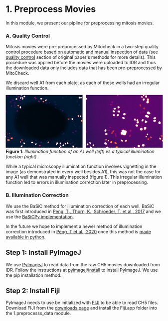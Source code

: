 # 1. Preprocess Movies

In this module, we present our pipline for preprocessing mitosis movies.

### A. Quality Control

Mitosis movies were pre-preprocessed by Mitocheck in a two-step quality control procedure based on automatic and manual inspection of data (see [quality control](https://static-content.springer.com/esm/art%3A10.1038%2Fnature08869/MediaObjects/41586_2010_BFnature08869_MOESM58_ESM.pdf) section of original paper's methods for more details).
This procedure was applied before the movies were uploaded to IDR and thus the downloaded data only includes data that has been pre-preprocessed by MitoCheck.

We discard well A1 from each plate, as each of these wells had an irregular illumination function. 

![Illumination Functions](images/illumination_functions.png "Logo Title Text 1")
**Figure 1**: *Illumination function of an A1 well (left) vs a typical illumination function (right).*

While a typical microscopy illumination function involves vignetting in the image (as demonstrated in every well besides A1), this was not the case for any A1 well that was manually inspected (figure 1).
This irregular illumination function led to errors in illumination correction later in preprocessing.

### B. Illumination Correction 

We use the BaSiC method for illumination correction of each well.
BaSiC was first introduced in [Peng, T., Thorn, K., Schroeder, T. et al., 2017](https://doi.org/10.1038/ncomms14836) and we use the [BaSiCPy implementation](https://github.com/peng-lab/BaSiCPy).


In the future we hope to implement a newer method of illumination correction introduced in [Peng, T et al., 2020](https://doi.org/10.1007/978-3-030-59722-1_17) once this method is [made available in python](https://github.com/peng-lab/BaSiCPy/issues/65).

## Step 1: Install PyImageJ

We use [PyImageJ](https://github.com/imagej/pyimagej) to read data from the raw CH5 movies downloaded from IDR. Follow the instructions at [pyimagej/install](https://github.com/imagej/pyimagej/blob/master/doc/Install.md) to install PyImageJ. We use the pip installation method.

## Step 2: Install Fiji
PyImageJ needs to use be initialized with [FIJI](https://imagej.net/software/fiji/) to be able to read CH5 files. Download FIJI from the [downloads page](https://imagej.net/software/fiji/downloads) and install the Fiji.app folder into the 1.preprocesss_data module.